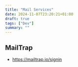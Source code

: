 ```yaml
---
title: "Mail Services"
date: 2024-11-07T23:20:21+01:00
draft: true
tags: ["Dev"]
summary: ""
---
```


## MailTrap

* https://mailtrap.io/signin